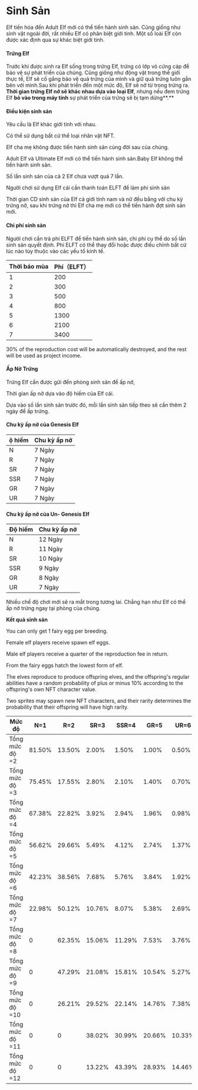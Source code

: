 # Sinh Sản

Elf tiến hóa đến Adult Elf mới có thể tiến hành sinh sản. Cũng giống như sinh vật ngoài đời, rất nhiều Elf có phân biệt giới tinh. Một số loài Elf còn được xác định qua sự khác biệt giới tinh.

#### **Trứng Elf**

Trước khi được sinh ra Elf sống trong trứng Elf, trứng có lớp vỏ cứng cáp để bảo vệ sự phát triển của chúng. Cũng giống như động vật trong thế giới thực tế, Elf sẽ cố gắng bảo vệ quả trứng của mình và giữ quả trứng luôn gần bên với mình.Sau khi phát triển đến một mức độ, Elf sẽ nở từ trong trứng ra. **Thời gian trứng Elf nở sẽ khác nhau dựa vào loại Elf**, nhưng nếu đem trứng Elf **bỏ vào trong máy tính** sự phát triển của trứng sẽ bị tạm dừng**.**

#### **Điều kiện sinh sản**

Yêu cầu là Elf khác giới tính với nhau.

Có thể sử dụng bất cứ thể loại nhân vật NFT.

Elf cha mẹ không được tiến hành sinh sản cùng đời sau của chúng.

Adult Elf và Ultimate Elf mới có thể tiến hành sinh sản.Baby Elf không thể tiến hành sinh sản.

Số lần sinh sản của cả 2 Elf chưa vượt quá 7 lần.

Người chơi sử dụng Elf cái cần thanh toán ELFT để làm phí sinh sản

Thời gian CD sinh sản của Elf cả giới tính nam và nữ đều bằng với chu kỳ trứng nở, sau khi trứng nở thì Elf cha mẹ mới có thể tiến hành đợt sinh sản mới.

#### **Chi phí sinh sản**

Người chơi cần trả phí ELFT để tiến hành sinh sản, chi phí cụ thể do số lần sinh sản quyết định. Phí ELFT có thể thay đổi hoặc được điều chỉnh bất cứ lúc nào tùy thuộc vào các yếu tố kinh tế.

| Thời báo mùa | Phí（ELFT） |
| ------------ | --------- |
| 1            | 200       |
| 2            | 300       |
| 3            | 500       |
| 4            | 800       |
| 5            | 1300      |
| 6            | 2100      |
| 7            | 3400      |

30% of the reproduction cost will be automatically destroyed, and the rest will be used as project income.

#### **Ấp Nở Trứng**

Trứng Elf cần được gửi đến phòng sinh sản để ấp nở,

Thời gian ấp nở dựa vào độ hiếm của Elf cái.

Dựa vào số lần sinh sản trước đó, mỗi lần sinh sản tiếp theo sẽ cần thêm 2 ngày để ấp trứng.

#### **Chu kỳ ấp nở của Genesis Elf**

| ộ hiếm | Chu kỳ ấp nở |
| ------ | ------------ |
| N      | 7 Ngày       |
| R      | 7 Ngày       |
| SR     | 7 Ngày       |
| SSR    | 7 Ngày       |
| GR     | 7 Ngày       |
| UR     | 7 Ngày       |

#### **Chu kỳ ấp nở của Un- Genesis Elf**

| Độ hiếm | Chu kỳ ấp nở |
| ------- | ------------ |
| N       | 12 Ngày      |
| R       | 11 Ngày      |
| SR      | 10 Ngày      |
| SSR     | 9 Ngày       |
| GR      | 8 Ngày       |
| UR      | 7 Ngày       |

Nhiều chế độ chơi mới sẽ ra mắt trong tương lai. Chẳng hạn như Elf có thể ấp nở trứng ngay tại phòng của chúng.

**Kết quả sinh sản**

You can only get 1 fairy egg per breeding.

Female elf players receive spawn elf eggs.

Male elf players receive a quarter of the reproduction fee in return.

From the fairy eggs hatch the lowest form of elf.

The elves reproduce to produce offspring elves, and the offspring's regular abilities have a random probability of plus or minus 10% according to the offspring's own NFT character value.

Two sprites may spawn new NFT characters, and their rarity determines the probability that their offspring will have high rarity.

| Mức độ          | N=1    | R=2    | SR=3   | SSR=4  | GR=5   | UR=6   |
| --------------- | ------ | ------ | ------ | ------ | ------ | ------ |
| Tổng mức độ =2  | 81.50% | 13.50% | 2.00%  | 1.50%  | 1.00%  | 0.50%  |
| Tổng mức độ =3  | 75.45% | 17.55% | 2.80%  | 2.10%  | 1.40%  | 0.70%  |
| Tổng mức độ =4  | 67.38% | 22.82% | 3.92%  | 2.94%  | 1.96%  | 0.98%  |
| Tổng mức độ =5  | 56.62% | 29.66% | 5.49%  | 4.12%  | 2.74%  | 1.37%  |
| Tổng mức độ =6  | 42.23% | 38.56% | 7.68%  | 5.76%  | 3.84%  | 1.92%  |
| Tổng mức độ =7  | 22.98% | 50.12% | 10.76% | 8.07%  | 5.38%  | 2.69%  |
| Tổng mức độ =8  | 0      | 62.35% | 15.06% | 11.29% | 7.53%  | 3.76%  |
| Tổng mức độ =9  | 0      | 47.29% | 21.08% | 15.81% | 10.54% | 5.27%  |
| Tổng mức độ =10 | 0      | 26.21% | 29.52% | 22.14% | 14.76% | 7.38%  |
| Tổng mức độ =11 | 0      | 0      | 38.02% | 30.99% | 20.66% | 10.33% |
| Tổng mức độ =12 | 0      | 0      | 13.22% | 43.39% | 28.93% | 14.46% |
